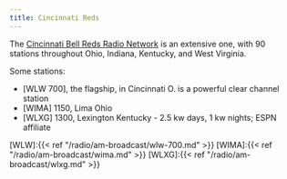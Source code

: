 ```yaml
---
title: Cincinnati Reds
---
```

The [Cincinnati Bell Reds Radio Network] is an extensive one,
with 90 stations throughout Ohio, Indiana, Kentucky, and
West Virginia.

Some stations:

* [WLW 700], the flagship, in Cincinnati O. is a powerful clear channel station
* [WIMA] 1150, Lima Ohio
* [WLXG] 1300, Lexington Kentucky - 2.5 kw days, 1 kw nights; ESPN affiliate

[Cincinnati Bell Reds Radio Network]:https://www.mlb.com/reds/fans/radio/reds-radio-network

[WLW]:{{< ref "/radio/am-broadcast/wlw-700.md" >}}
[WIMA]:{{< ref "/radio/am-broadcast/wima.md" >}}
[WLXG]:{{< ref "/radio/am-broadcast/wlxg.md" >}}
